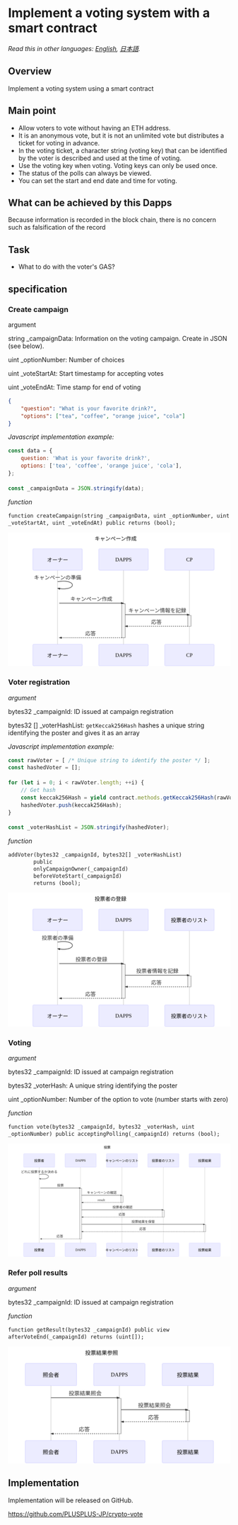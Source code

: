 # Implement a voting system with a smart contract

*Read this in other languages: [English](README.em.md), [日本語](README.ja.md).*

## Overview

Implement a voting system using a smart contract

## Main point

- Allow voters to vote without having an ETH address.
- It is an anonymous vote, but it is not an unlimited vote but distributes a ticket for voting in advance.
- In the voting ticket, a character string (voting key) that can be identified by the voter is described and used at the time of voting.
- Use the voting key when voting. Voting keys can only be used once.
- The status of the polls can always be viewed.
- You can set the start and end date and time for voting.

## What can be achieved by this Dapps

Because information is recorded in the block chain, there is no concern such as falsification of the record

## Task

- What to do with the voter's GAS?

## specification

### Create campaign

argument

string _campaignData: Information on the voting campaign. Create in JSON (see below).

uint _optionNumber: Number of choices

uint _voteStartAt: Start timestamp for accepting votes

uint _voteEndAt: Time stamp for end of voting

```json
{
    "question": "What is your favorite drink?",
    "options": ["tea", "coffee", "orange juice", "cola"]
}
```

*Javascript implementation example:*

```js
const data = {
    question: 'What is your favorite drink?',
    options: ['tea', 'coffee', 'orange juice', 'cola'],
};

const _campaignData = JSON.stringify(data);
```

*function*

```solidity
function createCampaign(string _campaignData, uint _optionNumber, uint _voteStartAt, uint _voteEndAt) public returns (bool);
```

![キャンペーン作成](sequence-diagram/create-campaign.svg)

### Voter registration

*argument*

bytes32 _campaignId: ID issued at campaign registration

bytes32 [] _voterHashList: `getKeccak256Hash` hashes a unique string identifying the poster and gives it as an array

*Javascript implementation example:*

```javascript
const rawVoter = [ /* Unique string to identify the poster */ ];
const hashedVoter = [];

for (let i = 0; i < rawVoter.length; ++i) {
    // Get hash
    const keccak256Hash = yield contract.methods.getKeccak256Hash(rawVoter[i]).call({});
    hashedVoter.push(keccak256Hash);
}

const _voterHashList = JSON.stringify(hashedVoter);
```

*function*

```solidity
addVoter(bytes32 _campaignId, bytes32[] _voterHashList)
        public
        onlyCampaignOwner(_campaignId)
        beforeVoteStart(_campaignId)
        returns (bool);
```

![投票者に追加](sequence-diagram/add-voter.svg)

### Voting

*argument*

bytes32 _campaignId: ID issued at campaign registration

bytes32 _voterHash: A unique string identifying the poster

uint _optionNumber: Number of the option to vote (number starts with zero)

*function*

```solidity
function vote(bytes32 _campaignId, bytes32 _voterHash, uint _optionNumber) public acceptingPolling(_campaignId) returns (bool);
```

![投票](sequence-diagram/vote.svg)

### Refer poll results

*argument*

bytes32 _campaignId: ID issued at campaign registration

*function*

```solidity
function getResult(bytes32 _campaignId) public view afterVoteEnd(_campaignId) returns (uint[]);
```

![投票結果参照](sequence-diagram/get-result.svg)

## Implementation

Implementation will be released on GitHub.

https://github.com/PLUSPLUS-JP/crypto-vote
